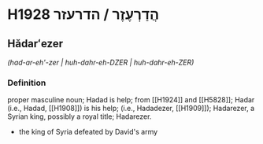 # H1928 הֲדַרְעֶזֶר / הדרעזר

## Hădarʻezer

_(had-ar-eh'-zer | huh-dahr-eh-DZER | huh-dahr-eh-ZER)_

### Definition

proper masculine noun; Hadad is help; from [[H1924]] and [[H5828]]; Hadar (i.e., Hadad, [[H1908]]) is his help; (i.e., Hadadezer, [[H1909]]); Hadarezer, a Syrian king, possibly a royal title; Hadarezer.

- the king of Syria defeated by David's army
